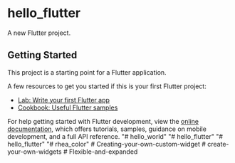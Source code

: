# hello_flutter

A new Flutter project.

## Getting Started

This project is a starting point for a Flutter application.

A few resources to get you started if this is your first Flutter project:

- [Lab: Write your first Flutter app](https://docs.flutter.dev/get-started/codelab)
- [Cookbook: Useful Flutter samples](https://docs.flutter.dev/cookbook)

For help getting started with Flutter development, view the
[online documentation](https://docs.flutter.dev/), which offers tutorials,
samples, guidance on mobile development, and a full API reference.
"# hello_world" 
"# hello_flutter" 
"# hello_flutter" 
"# rhea_color" 
#   C r e a t i n g - y o u r - o w n - c u s t o m - w i d g e t  
 #   c r e a t e - y o u r - o w n - w i d g e t s  
 #   F l e x i b l e - a n d - e x p a n d e d  
 